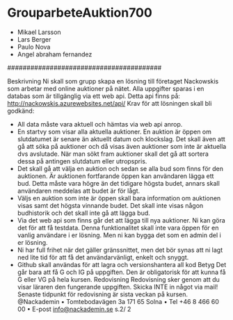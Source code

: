 # GrouparbeteAuktion700

* Mikael Larsson
* Lars Berger
* Paulo Nova
* Angel abraham fernandez 

########################################

Beskrivning
Ni skall som grupp skapa en lösning till företaget Nackowskis som arbetar med online
auktioner på nätet. Alla uppgifter sparas i en databas som är tillgänglig via ett web api. Detta
api finns på: http://nackowskis.azurewebsites.net/api/
Krav för att lösningen skall bli godkänd:
- All data måste vara aktuell och hämtas via web api anrop.
- En startvy som visar alla aktuella auktioner. En auktion är öppen om slutdatumet är
senare än aktuellt datum och klockslag. Det skall även att gå att söka på auktioner och
då visas även auktioner som inte är aktuella dvs avslutade. När man sökt fram
auktioner skall det gå att sortera dessa på antingen slutdatum eller utropspris.
- Det skall gå att välja en auktion och sedan se alla bud som finns för den auktionen. Är
auktionen fortfarande öppen kan användaren lägga ett bud. Detta måste vara högre än
det tidigare högsta budet, annars skall användaren meddelas att budet är för lågt.
- Väljs en auktion som inte är öppen skall bara information om auktionen visas samt det
högsta vinnande budet. Det skall inte visas någon budhistorik och det skall inte gå att
lägga bud.
- Via det web api som finns går det att lägga till nya auktioner. Ni kan göra det för att få
testdata. Denna funktionalitet skall inte vara öppen för en vanlig användare i er lösning.
Men ni kan bygga det som en admin del i er lösning.
- Ni har full frihet när det gäller gränssnittet, men det bör synas att ni lagt ned lite tid för
att få det användarvänligt, enkelt och snyggt.
- Github skall användas för att lagra och versionshantera all kod
Betyg
Det går bara att få G och IG på uppgiften. Den är obligatorisk för att kunna få G eller VG på
hela kursen.
Redovisning
Redovisning sker genom att du visar läraren den fungerande uppgiften. Skicka INTE in något
via mail! Senaste tidpunkt för redovisning är sista veckan på kursen. 
 @Nackademin • Tomtebodavägen 3a 171 65 Solna • Tel +46 8 466 60 00 • E-post info@nackademin.se s.2/ 2
